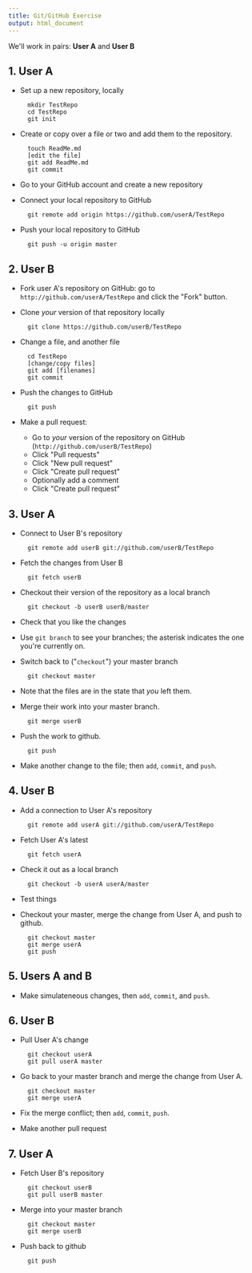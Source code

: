 ```yaml
---
title: Git/GitHub Exercise
output: html_document
---
```


We'll work in pairs: **User A** and **User B**

## 1. User A

- Set up a new repository, locally

        mkdir TestRepo
        cd TestRepo
        git init

- Create or copy over a file or two and add them to the repository.

        touch ReadMe.md
        [edit the file]
        git add ReadMe.md
        git commit

- Go to your GitHub account and create a new repository

- Connect your local repository to GitHub

        git remote add origin https://github.com/userA/TestRepo

- Push your local repository to GitHub

        git push -u origin master

## 2. User B

- Fork user A's repository on GitHub: go to
  `http://github.com/userA/TestRepo` and click the "Fork" button.

- Clone _your_ version of that repository locally

        git clone https://github.com/userB/TestRepo

- Change a file, and another file

        cd TestRepo
        [change/copy files]
        git add [filenames]
        git commit

- Push the changes to GitHub

        git push

- Make a pull request:

    - Go to _your_ version of the repository on GitHub
      (`http://github.com/userB/TestRepo`)
    - Click "Pull requests"
    - Click "New pull request"
    - Click "Create pull request"
    - Optionally add a comment
    - Click "Create pull request"

## 3. User A

- Connect to User B's repository

        git remote add userB git://github.com/userB/TestRepo

- Fetch the changes from User B

        git fetch userB

- Checkout their version of the repository as a local branch

        git checkout -b userB userB/master

- Check that you like the changes

- Use `git branch` to see your branches; the asterisk indicates the
  one you're currently on.

- Switch back to ("`checkout`") your master branch

        git checkout master

- Note that the files are in the state that _you_ left them.

- Merge their work into your master branch.

        git merge userB

- Push the work to github.

        git push

- Make another change to the file; then `add`, `commit`, and `push`.

## 4. User B

- Add a connection to User A's repository

        git remote add userA git://github.com/userA/TestRepo

- Fetch User A's latest

        git fetch userA

- Check it out as a local branch

        git checkout -b userA userA/master

- Test things

- Checkout your master, merge the change from User A, and push to
  github.

        git checkout master
        git merge userA
        git push

## 5. Users A and B

- Make simulateneous changes, then `add`, `commit`, and `push`.

## 6. User B

- Pull User A's change

        git checkout userA
        git pull userA master

- Go back to your master branch and merge the change from User A.

        git checkout master
        git merge userA

- Fix the merge conflict; then `add`, `commit`, `push`.

- Make another pull request

## 7. User A

- Fetch User B's repository

        git checkout userB
        git pull userB master

- Merge into your master branch

        git checkout master
        git merge userB

- Push back to github

        git push